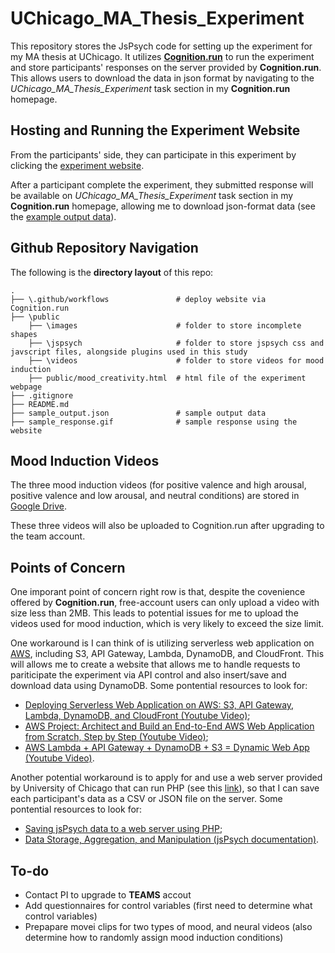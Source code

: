 # UChicago_MA_Thesis_Experiment
This repository stores the JsPsych code for setting up the experiment for my MA thesis at UChicago. It utilizes [**Cognition.run**](https://www.cognition.run/) to run the experiment and store participants' responses on the server provided by **Cognition.run**. This allows users to download the data in json format by navigating to the *UChicago_MA_Thesis_Experiment* task section in my **Cognition.run** homepage.

## Hosting and Running the Experiment Website
From the participants' side, they can participate in this experiment by clicking the [experiment website](https://kvpbgcbdhz.cognition.run).

After a participant complete the experiment, they submitted response will be available on *UChicago_MA_Thesis_Experiment* task section in my **Cognition.run** homepage, allowing me to download json-format data (see the [example output data](sample_output.json)).

## Github Repository Navigation
The following is the **directory layout** of this repo:

    .
    ├── \.github/workflows               # deploy website via Cognition.run       
    ├── \public
        ├── \images                      # folder to store incomplete shapes
        ├── \jspsych                     # folder to store jspsych css and javscript files, alongside plugins used in this study
        ├── \videos                      # folder to store videos for mood induction
        ├── public/mood_creativity.html  # html file of the experiment webpage
    ├── .gitignore
    ├── README.md
    ├── sample_output.json               # sample output data
    ├── sample_response.gif              # sample response using the website

## Mood Induction Videos
The three mood induction videos (for positive valence and high arousal, positive valence and low arousal, and neutral conditions) are stored in [Google Drive](https://drive.google.com/drive/u/0/folders/1TgkST_8BaKBVv45mN1DDP4-GMQafI4mG?ths=true). 

These three videos will also be uploaded to Cognition.run after upgrading to the team account.

## Points of Concern
One imporant point of concern right row is that, despite the covenience offered by **Cognition.run**, free-account users can only upload a video with size less than 2MB. This leads to potential issues for me to upload the videos used for mood induction, which is very likely to exceed the size limit. 

One workaround is I can think of is utilizing serverless web application on [AWS](https://aws.amazon.com/free/webapps/?gclid=CjwKCAjw0YGyBhByEiwAQmBEWnM9sV53l-OWSyEKQyv-kAG2KBINRIsA7x-uipJRll8sgzetWVttVBoCAFIQAvD_BwE&trk=6f75e631-3b71-4d44-a71d-d557bcd37563&sc_channel=ps&ef_id=CjwKCAjw0YGyBhByEiwAQmBEWnM9sV53l-OWSyEKQyv-kAG2KBINRIsA7x-uipJRll8sgzetWVttVBoCAFIQAvD_BwE:G:s&s_kwcid=AL!4422!3!531871356401!p!!g!!hosting%20site!2038938166!74770369169), including S3, API Gateway, Lambda, DynamoDB, and CloudFront. This will allows me to create a website that allows me to handle requests to pariticipate the experiment via API control and also insert/save and download data using DynamoDB. Some pontential resources to look for:
- [Deploying Serverless Web Application on AWS: S3, API Gateway, Lambda, DynamoDB, and CloudFront (Youtube Video)](https://www.youtube.com/watch?v=pK52mfm69i0);
- [AWS Project: Architect and Build an End-to-End AWS Web Application from Scratch, Step by Step (Youtube Video)](https://www.youtube.com/watch?v=7m_q1ldzw0U);
- [AWS Lambda + API Gateway + DynamoDB + S3 = Dynamic Web App (Youtube Video)](https://www.youtube.com/watch?v=PzNQXYWQQ7c).

Another potential workaround is to apply for and use a web server provided by University of Chicago that can run PHP (see this [link](https://websites.uchicago.edu/website-options/self-service/)), so that I can save each participant's data as a CSV or JSON file on the server. Some pontential resources to look for: 
- [Saving jsPsych data to a web server using PHP](https://kywch.github.io/jsPsych-in-Qualtrics/save-php/);
- [Data Storage, Aggregation, and Manipulation (jsPsych documentation)](https://www.jspsych.org/7.0/overview/data/).

## To-do
- Contact PI to upgrade to **TEAMS** accout
- Add questionnaires for control variables (first need to determine what control variables)
- Prepapare movei clips for two types of mood, and neural videos (also determine how to randomly assign mood induction conditions)